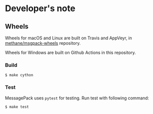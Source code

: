 # Developer's note

## Wheels

Wheels for macOS and Linux are built on Travis and AppVeyr, in
[methane/msgpack-wheels](https://github.com/methane/msgpack-wheels) repository.

Wheels for Windows are built on Github Actions in this repository.


### Build

```
$ make cython
```


### Test

MessagePack uses `pytest` for testing.
Run test with following command:

```
$ make test
```
